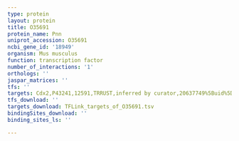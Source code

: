 ```yaml
---
type: protein
layout: protein
title: O35691
protein_name: Pnn
uniprot_accession: O35691
ncbi_gene_id: '18949'
organism: Mus musculus
function: transcription factor
number_of_interactions: '1'
orthologs: ''
jaspar_matrices: ''
tfs: ''
targets: Cdx2,P43241,12591,TRRUST,inferred by curator,20637749%5Buid%5D+OR+29087512%5Buid%5D,Yes
tfs_download: ''
targets_download: TFLink_targets_of_O35691.tsv
bindingSites_download: ''
binding_sites_ls: ''

---
```

